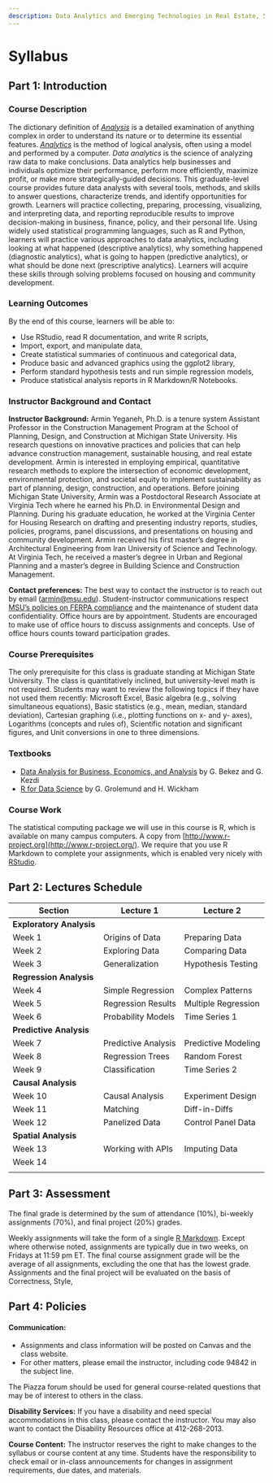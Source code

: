 ```yaml
---
description: Data Analytics and Emerging Technologies in Real Estate, Spring 2023
---
```


# Syllabus

## Part 1: Introduction <a href="#part-1-course-information" id="part-1-course-information"></a>

### Course Description <a href="#instructor" id="instructor"></a>

The dictionary definition of [_Analysis_](https://www.merriam-webster.com/dictionary/analysis) is a detailed examination of anything complex in order to understand its nature or to determine its essential features. [_Analytics_](https://www.merriam-webster.com/dictionary/analytics) is the method of logical analysis, often using a model and performed by a computer. _Data analytics_ is the science of analyzing raw data to make conclusions. Data analytics help businesses and individuals optimize their performance, perform more efficiently, maximize profit, or make more strategically-guided decisions. This graduate-level course provides future data analysts with several tools, methods, and skills to answer questions, characterize trends, and identify opportunities for growth. Learners will practice collecting, preparing, processing, visualizing, and interpreting data, and reporting reproducible results to improve decision-making in business, finance, policy, and their personal life. Using widely used statistical programming languages, such as R and Python, learners will practice various approaches to data analytics, including looking at what happened (descriptive analytics), why something happened (diagnostic analytics), what is going to happen (predictive analytics), or what should be done next (prescriptive analytics). Learners will acquire these skills through solving problems focused on housing and community development.

### Learning Outcomes

By the end of this course, learners will be able to:&#x20;

* Use RStudio, read R documentation, and write R scripts,&#x20;
* Import, export, and manipulate data,
* Create statistical summaries of continuous and categorical data,&#x20;
* Produce basic and advanced graphics using the ggplot2 library,
* Perform standard hypothesis tests and run simple regression models,
* Produce statistical analysis reports in R Markdown/R Notebooks.

### Instructor Background and Contact <a href="#instructor" id="instructor"></a>

**Instructor Background:** Armin Yeganeh, Ph.D. is a tenure system Assistant Professor in the Construction Management Program at the School of Planning, Design, and Construction at Michigan State University. His research questions on innovative practices and policies that can help advance construction management, sustainable housing, and real estate development. Armin is interested in employing empirical, quantitative research methods to explore the intersection of economic development, environmental protection, and societal equity to implement sustainability as part of planning, design, construction, and operations. Before joining Michigan State University, Armin was a Postdoctoral Research Associate at Virginia Tech where he earned his Ph.D. in Environmental Design and Planning. During his graduate education, he worked at the Virginia Center for Housing Research on drafting and presenting industry reports, studies, policies, programs, panel discussions, and presentations on housing and community development. Armin received his first master’s degree in Architectural Engineering from Iran University of Science and Technology. At Virginia Tech, he received a master’s degree in Urban and Regional Planning and a master’s degree in Building Science and Construction Management.

**Contact preferences:** The best way to contact the instructor is to reach out by email (armin@msu.edu). Student-instructor communications respect [MSU’s policies on FERPA compliance](https://reg.msu.edu/roinfo/notices/privacyguidelines.aspx) and the maintenance of student data confidentiality. Office hours are by appointment. Students are encouraged to make use of office hours to discuss assignments and concepts. Use of office hours counts toward participation grades.

### Course Prerequisites <a href="#instructor" id="instructor"></a>

The only prerequisite for this class is graduate standing at Michigan State University. The class is quantitatively inclined, but university-level math is not required. Students may want to review the following topics if they have not used them recently: Microsoft Excel, Basic algebra (e.g., solving simultaneous equations), Basic statistics (e.g., mean, median, standard deviation), Cartesian graphing (i.e., plotting functions on x- and y- axes), Logarithms (concepts and rules of), Scientific notation and significant figures, and Unit conversions in one to three dimensions.

### Textbooks

* [Data Analysis for Business, Economics, and Analysis](https://www.amazon.com/Data-Analysis-Business-Economics-Policy/dp/1108483011) by G. Bekez and G. Kezdi
* [R for Data Science](https://r4ds.had.co.nz/) by G. Grolemund and H. Wickham

### Course Work

The statistical computing package we will use in this course is R, which is available on many campus computers. A copy from [http://www.r-project.org](http://www.r-project.org/). We require that you use R Markdown to complete your assignments, which is enabled very nicely with [RStudio](http://www.rstudio.com/).

## Part 2: Lectures Schedule <a href="#part-1-course-information" id="part-1-course-information"></a>

| Section                  | Lecture 1           | Lecture 2           |
| ------------------------ | ------------------- | ------------------- |
| **Exploratory Analysis** |                     |                     |
| Week 1                   | Origins of Data     | Preparing Data      |
| Week 2                   | Exploring Data      | Comparing Data      |
| Week 3                   | Generalization      | Hypothesis Testing  |
| **Regression Analysis**  |                     |                     |
| Week 4                   | Simple Regression   | Complex Patterns    |
| Week 5                   | Regression Results  | Multiple Regression |
| Week 6                   | Probability Models  | Time Series 1       |
| **Predictive Analysis**  |                     |                     |
| Week 7                   | Predictive Analysis | Predictive Modeling |
| Week 8                   | Regression Trees    | Random Forest       |
| Week 9                   | Classification      | Time Series 2       |
| **Causal Analysis**      |                     |                     |
| Week 10                  | Causal Analysis     | Experiment Design   |
| Week 11                  | Matching            | Diff-in-Diffs       |
| Week 12                  | Panelized Data      | Control Panel Data  |
| **Spatial Analysis**     |                     |                     |
| Week 13                  | Working with APIs   | Imputing Data       |
| Week 14                  |                     |                     |
|                          |                     |                     |

## Part 3: Assessment <a href="#part-1-course-information" id="part-1-course-information"></a>

The final grade is determined by the sum of attendance (10%), bi-weekly assignments (70%), and final project (20%) grades.

Weekly assignments will take the form of a single [R Markdown](https://rmarkdown.rstudio.com/). Except where otherwise noted, assignments are typically due in two weeks, on Fridays at 11:59 pm ET. The final course assignment grade will be the average of all assignments, excluding the one that has the lowest grade. Assignments and the final project will be evaluated on the basis of Correctness, Style,&#x20;

## &#x20;<a href="#part-1-course-information" id="part-1-course-information"></a>

## Part 4: Policies <a href="#part-1-course-information" id="part-1-course-information"></a>

#### Communication:&#x20;

* Assignments and class information will be posted on Canvas and the class website.
* For other matters, please email the instructor, including code 94842 in the subject line.

The Piazza forum should be used for general course-related questions that may be of interest to others in the class.&#x20;

**Disability Services:** If you have a disability and need special accommodations in this class, please contact the instructor. You may also want to contact the Disability Resources office at 412-268-2013.

**Course Content:** The instructor reserves the right to make changes to the syllabus or course content at any time. Students have the responsibility to check email or in-class announcements for changes in assignment requirements, due dates, and materials.

